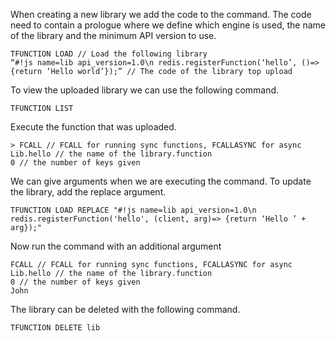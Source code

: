 When creating a new library we add the code to the command. The code need to contain a prologue where we define which engine is used, the name of the library and the minimum API version to use.

```redis Upload library
TFUNCTION LOAD // Load the following library
“#!js name=lib api_version=1.0\n redis.registerFunction(‘hello’, ()=> {return ‘Hello world’});” // The code of the library top upload
```

To view the uploaded library we can use the following command.

```redis View libraries
TFUNCTION LIST
```

Execute the function that was uploaded.

```redis Execute function
> FCALL // FCALL for running sync functions, FCALLASYNC for async
Lib.hello // the name of the library.function
0 // the number of keys given
```

We can give arguments when we are executing the command.
To update the library, add the replace argument.

```redis Replace the library
TFUNCTION LOAD REPLACE "#!js name=lib api_version=1.0\n redis.registerFunction('hello', (client, arg)=> {return ‘Hello ’ +  arg});"
```

Now run the command with an additional argument

```redis Execute function
FCALL // FCALL for running sync functions, FCALLASYNC for async
Lib.hello // the name of the library.function
0 // the number of keys given
John
```

The library can be deleted with the following command.

```redis Delete library
TFUNCTION DELETE lib
```